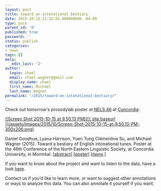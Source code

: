 ```yaml
---
layout: post
title: toward an intonational bestiary
date: 2015-10-15 21:32:03.000000000 -04:00
type: post
parent_id: '0'
published: true
password: ''
status: publish
categories:
- news
tags: []
meta:
  _edit_last: '2'
author:
  login: chael
  email: chael.wagner@gmail.com
  display_name: chael
  first_name: Michael
  last_name: Wagner
permalink: "/2015/toward-an-intonational-bestiary/"
---
```

Check out tomorrow's prosodylab poster at [NELS 46](http://linguistics.concordia.ca/nels46/) at [Concordia](https://www.concordia.ca/artsci/cmll.html):

[![Screen Shot 2015-10-15 at 9.50.13 PM]({{ site.baseurl }}/assets/images/2015/10/Screen-Shot-2015-10-15-at-9.50.13-PM-300x206.png)](http://www.prosodylab.org/~chael/www/bestiary/goodhueEtalNels2015_Bestiary.pdf)

Daniel Goodhue, Lyana Harrison, Yuen Tung Clémentine Su, and Michael Wagner (2015). Toward a bestiary of English intonational tunes. Poster at the 46th Conference of the North Eastern Linguistic Society, at Concordia University, in Montréal. [[abstract](http://linguistics.concordia.ca/nels46/wp-content/uploads/2015/09/GoodhueWagner_TowardABestiary1.pdf)] [[poster](http://www.prosodylab.org/~chael/www/bestiary/goodhueEtalNels2015_Bestiary.pdf)] [[items](http://www.prosodylab.org/~chael/www/bestiary/Items.pdf).]

If you want to know about the project and want to listen to the data, have a look [here](http://prosodylab.org/research/bestiary/).

Contact us if you'd like to learn more, or want to suggest other annotations or ways to analyze this data. You can also annotate it yourself if you want.

